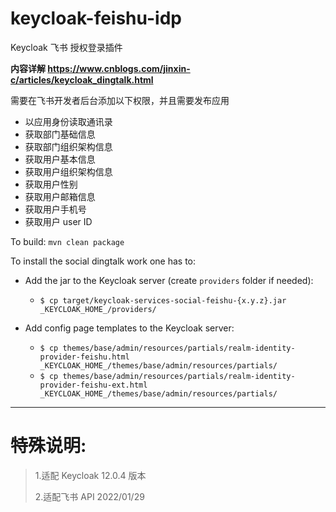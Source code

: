 # keycloak-feishu-idp

Keycloak 飞书 授权登录插件

**内容详解 https://www.cnblogs.com/jinxin-c/articles/keycloak_dingtalk.html**

需要在飞书开发者后台添加以下权限，并且需要发布应用

- 以应用身份读取通讯录
- 获取部门基础信息
- 获取部门组织架构信息
- 获取用户基本信息
- 获取用户组织架构信息
- 获取用户性别
- 获取用户邮箱信息
- 获取用户手机号
- 获取用户 user ID



To build:
`mvn clean package`

To install the social dingtalk work one has to:

* Add the jar to the Keycloak server (create `providers` folder if needed):
  * `$ cp target/keycloak-services-social-feishu-{x.y.z}.jar _KEYCLOAK_HOME_/providers/` 

* Add config page templates to the Keycloak server:
  * `$ cp themes/base/admin/resources/partials/realm-identity-provider-feishu.html _KEYCLOAK_HOME_/themes/base/admin/resources/partials/`
  * `$ cp themes/base/admin/resources/partials/realm-identity-provider-feishu-ext.html _KEYCLOAK_HOME_/themes/base/admin/resources/partials/`

-----------------------------------------------------------------
特殊说明:
=========================================================
> 1.适配 Keycloak 12.0.4 版本
>
> 2.适配飞书 API 2022/01/29


